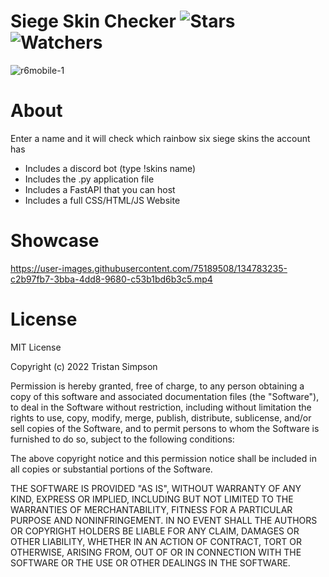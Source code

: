 # Siege Skin Checker ![Stars](https://img.shields.io/github/stars/Simpson-Computer-Technologies-Research/Siege_Skin_Checker?color=brightgreen) ![Watchers](https://img.shields.io/github/watchers/Simpson-Computer-Technologies-Research/Siege_Skin_Checker?label=Watchers)
![r6mobile-1](https://user-images.githubusercontent.com/75189508/186451989-aedbfd18-becb-45ed-ad57-7d472d7f7d1c.jpeg)

# About
Enter a name and it will check which rainbow six siege skins the account has
- Includes a discord bot (type !skins name)
- Includes the .py application file
- Includes a FastAPI that you can host
- Includes a full CSS/HTML/JS Website

# Showcase
https://user-images.githubusercontent.com/75189508/134783235-c2b97fb7-3bba-4dd8-9680-c53b1bd6b3c5.mp4

# License
MIT License

Copyright (c) 2022 Tristan Simpson

Permission is hereby granted, free of charge, to any person obtaining a copy of this software and associated documentation files (the "Software"), to deal in the Software without restriction, including without limitation the rights to use, copy, modify, merge, publish, distribute, sublicense, and/or sell copies of the Software, and to permit persons to whom the Software is furnished to do so, subject to the following conditions:

The above copyright notice and this permission notice shall be included in all copies or substantial portions of the Software.

THE SOFTWARE IS PROVIDED "AS IS", WITHOUT WARRANTY OF ANY KIND, EXPRESS OR IMPLIED, INCLUDING BUT NOT LIMITED TO THE WARRANTIES OF MERCHANTABILITY, FITNESS FOR A PARTICULAR PURPOSE AND NONINFRINGEMENT. IN NO EVENT SHALL THE AUTHORS OR COPYRIGHT HOLDERS BE LIABLE FOR ANY CLAIM, DAMAGES OR OTHER LIABILITY, WHETHER IN AN ACTION OF CONTRACT, TORT OR OTHERWISE, ARISING FROM, OUT OF OR IN CONNECTION WITH THE SOFTWARE OR THE USE OR OTHER DEALINGS IN THE SOFTWARE.
